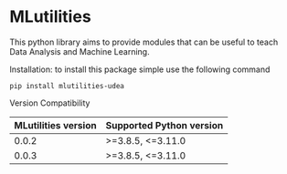 # MLutilities
This python library aims to provide modules that can be useful to teach Data Analysis and Machine Learning.



Installation: to install this package simple use the following command
```
pip install mlutilities-udea
```


Version Compatibility

| MLutilities version | Supported Python version |
|---------------------|--------------------------|
|    0.0.2             |     >=3.8.5, <=3.11.0    |
|    0.0.3            |     >=3.8.5, <=3.11.0    |

